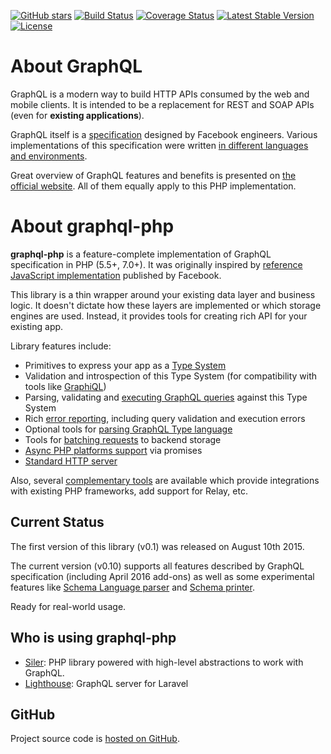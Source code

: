 [![GitHub stars](https://img.shields.io/github/stars/webonyx/graphql-php.svg?style=social&label=Star)](https://github.com/webonyx/graphql-php)
[![Build Status](https://travis-ci.org/webonyx/graphql-php.svg?branch=master)](https://travis-ci.org/webonyx/graphql-php)
[![Coverage Status](https://coveralls.io/repos/github/webonyx/graphql-php/badge.svg)](https://coveralls.io/github/webonyx/graphql-php)
[![Latest Stable Version](https://poser.pugx.org/webonyx/graphql-php/version)](https://packagist.org/packages/webonyx/graphql-php)
[![License](https://poser.pugx.org/webonyx/graphql-php/license)](https://packagist.org/packages/webonyx/graphql-php)

# About GraphQL

GraphQL is a modern way to build HTTP APIs consumed by the web and mobile clients.
It is intended to be a replacement for REST and SOAP APIs (even for **existing applications**).

GraphQL itself is a [specification](https://github.com/facebook/graphql) designed by Facebook
engineers. Various implementations of this specification were written 
[in different languages and environments](http://graphql.org/code/).

Great overview of GraphQL features and benefits is presented on [the official website](http://graphql.org/). 
All of them equally apply to this PHP implementation. 


# About graphql-php

**graphql-php** is a feature-complete implementation of GraphQL specification in PHP (5.5+, 7.0+). 
It was originally inspired by [reference JavaScript implementation](https://github.com/graphql/graphql-js) 
published by Facebook.

This library is a thin wrapper around your existing data layer and business logic. 
It doesn't dictate how these layers are implemented or which storage engines 
are used. Instead, it provides tools for creating rich API for your existing app.
 
Library features include:

 - Primitives to express your app as a [Type System](type-system/index.md)
 - Validation and introspection of this Type System (for compatibility with tools like [GraphiQL](complementary-tools.md#tools))
 - Parsing, validating and [executing GraphQL queries](executing-queries.md) against this Type System
 - Rich [error reporting](error-handling.md), including query validation and execution errors
 - Optional tools for [parsing GraphQL Type language](type-system/type-language.md)
 - Tools for [batching requests](data-fetching.md#solving-n1-problem) to backend storage
 - [Async PHP platforms support](data-fetching.md#async-php) via promises
 - [Standard HTTP server](executing-queries.md#using-server)

Also, several [complementary tools](complementary-tools.md) are available which provide integrations with 
existing PHP frameworks, add support for Relay, etc.

## Current Status
The first version of this library (v0.1) was released on August 10th 2015.

The current version (v0.10) supports all features described by GraphQL specification 
(including April 2016 add-ons) as well as some experimental features like 
[Schema Language parser](type-system/type-language.md) and 
[Schema printer](reference.md#graphqlutilsschemaprinter).

Ready for real-world usage. 

## Who is using graphql-php

- [Siler](https://github.com/leocavalcante/siler): PHP library powered with high-level abstractions to work with GraphQL.
- [Lighthouse](https://github.com/nuwave/lighthouse): GraphQL server for Laravel



## GitHub
Project source code is [hosted on GitHub](https://github.com/webonyx/graphql-php).
